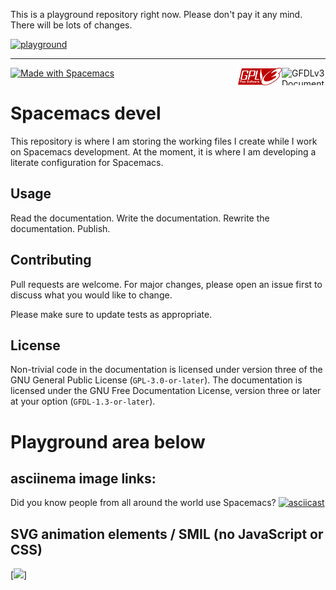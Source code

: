 This is a playground repository right now. Please don't pay it any mind. There will be lots of changes.

[![playground](https://littletikescommercial.com/wp-content/uploads/2020/11/banner-image2-2.png)](#playground-area-below)

---

<a href="https://develop.spacemacs.org">
<img src="https://cdn.rawgit.com/syl20bnr/spacemacs/442d025779da2f62fc86c2082703697714db6514/assets/spacemacs-badge.svg" alt="Made with Spacemacs">
</a>
<a href="https://www.gnu.org/licenses/fdl-1.3.html">
    <img src="https://www.gnu.org/graphics/gfdl-logo.svg" alt="GFDLv3 Documentation" align="right" width="70" height="28">
</a>
<a href="https://www.gnu.org/licenses/gpl-3.0.en.html">
<img src="https://github.com/syl20bnr/spacemacs/blob/655e2886d88f79f4da01d607d29342e7447cad65/assets/gplv3.png" alt="GPLv3 Software" align="right" width="70" height="28">
</a>

# Spacemacs devel

This repository is where I am storing the working files I create while I work on Spacemacs development. At the moment, it is where I am developing a literate configuration for Spacemacs.

## Usage

Read the documentation. Write the documentation. Rewrite the documentation. Publish.

## Contributing
Pull requests are welcome. For major changes, please open an issue first to discuss what you would like to change.

Please make sure to update tests as appropriate.

## License
Non-trivial code in the documentation is licensed under version three of the GNU General Public License (`GPL-3.0-or-later`). The documentation is licensed under the GNU Free Documentation License, version three or later at your option (`GFDL-1.3-or-later`).

# Playground area below
## asciinema image links:
Did you know people from all around the world use Spacemacs?
[![asciicast](https://asciinema.org/a/117813.svg)](https://asciinema.org/a/117813)

## SVG animation elements / SMIL (no JavaScript or CSS)
[![](https://svgwg.org/specs/animations/images/anim01.svg)]
